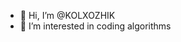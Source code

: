 - 👋 Hi, I’m @KOLXOZHIK
- 👀 I’m interested in coding algorithms
<!---
KOLXOZHIK/KOLXOZHIK is a ✨ special ✨ repository because its `README.md` (this file) appears on your GitHub profile.
You can click the Preview link to take a look at your changes.
--->
